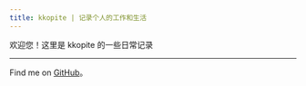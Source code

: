 ```yaml
---
title: kkopite | 记录个人的工作和生活
---
```


<ClientOnly>
  <Plum/>
</ClientOnly>

欢迎您！这里是 kkopite 的一些日常记录


***

Find me on [GitHub](https://github.com/action-hong)。

